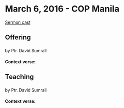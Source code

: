 # March 6, 2016 - COP Manila

[Sermon cast]()

## Offering

### 
by Ptr. David Sumrall

#### Context verse: []()

## Teaching

### 
by Ptr. David Sumrall

#### Context verse: []()
